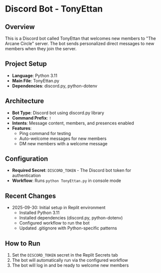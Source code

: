 # Discord Bot - TonyEttan

## Overview
This is a Discord bot called TonyEttan that welcomes new members to "The Arcane Circle" server. The bot sends personalized direct messages to new members when they join the server.

## Project Setup
- **Language**: Python 3.11
- **Main File**: TonyEttan.py
- **Dependencies**: discord.py, python-dotenv

## Architecture
- **Bot Type**: Discord bot using discord.py library
- **Command Prefix**: `!`
- **Intents**: Message content, members, and presences enabled
- **Features**:
  - Ping command for testing
  - Auto-welcome messages for new members
  - DM new members with a welcome message

## Configuration
- **Required Secret**: `DISCORD_TOKEN` - The Discord bot token for authentication
- **Workflow**: Runs `python TonyEttan.py` in console mode

## Recent Changes
- 2025-09-30: Initial setup in Replit environment
  - Installed Python 3.11
  - Installed dependencies (discord.py, python-dotenv)
  - Configured workflow to run the bot
  - Updated .gitignore with Python-specific patterns

## How to Run
1. Set the `DISCORD_TOKEN` secret in the Replit Secrets tab
2. The bot will automatically run via the configured workflow
3. The bot will log in and be ready to welcome new members
